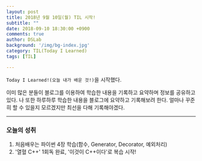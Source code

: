 ```yaml
---
layout: post
title: 2018년 9월 10일(월) TIL 시작!
subtitle: ""
date: 2018-09-10 18:30:00 +0900
comments: true
author: DSLab
background: '/img/bg-index.jpg'
category: TIL(Today I Learned)
tags: [TIL]

---
```


`Today I Learned!(오늘 내가 배운 것!)`을 시작했다.

이미 많은 분들이 블로그를 이용하여 학습한 내용을 기록하고 요약하며 정보를 공유하고 있다. 나 또한 하루하루 학습한 내용을 블로그에 요약하고 기록해보려 한다. 얼마나 꾸준히 할 수 있을지 모르겠지만 최선을 다해 기록해야겠다.

---

### 오늘의 성취
1. 처음배우는 파이썬 4장 학습(함수, Generator, Decorator, 예외처리)
2. '열혈 C++' 1회독 완료, '이것이 C++이다'로 복습 시작!
